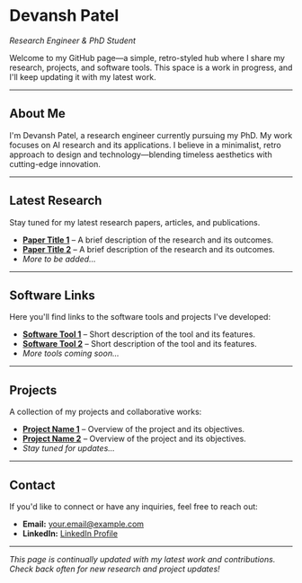 <!--
   ____            _                       _     
  |  _ \ __ _  ___| |__   ___  _   _ _ __ | |__  
  | |_) / _` |/ __| '_ \ / _ \| | | | '_ \| '_ \ 
  |  __/ (_| | (__| | | | (_) | |_| | |_) | | | |
  |_|   \__,_|\___|_| |_|\___/ \__,_| .__/|_| |_|
                                   |_|            
-->

# Devansh Patel  
*Research Engineer & PhD Student*

Welcome to my GitHub page—a simple, retro-styled hub where I share my research, projects, and software tools. This space is a work in progress, and I'll keep updating it with my latest work.

---

## About Me

I'm Devansh Patel, a research engineer currently pursuing my PhD. My work focuses on AI research and its applications. I believe in a minimalist, retro approach to design and technology—blending timeless aesthetics with cutting-edge innovation.

---

## Latest Research

Stay tuned for my latest research papers, articles, and publications.  
- **[Paper Title 1](#)** – A brief description of the research and its outcomes.  
- **[Paper Title 2](#)** – A brief description of the research and its outcomes.  
- *More to be added...*

---

## Software Links

Here you'll find links to the software tools and projects I've developed:  
- **[Software Tool 1](#)** – Short description of the tool and its features.  
- **[Software Tool 2](#)** – Short description of the tool and its features.  
- *More tools coming soon...*

---

## Projects

A collection of my projects and collaborative works:  
- **[Project Name 1](#)** – Overview of the project and its objectives.  
- **[Project Name 2](#)** – Overview of the project and its objectives.  
- *Stay tuned for updates...*

---

## Contact

If you'd like to connect or have any inquiries, feel free to reach out:  
- **Email:** [your.email@example.com](mailto:your.email@example.com)  
- **LinkedIn:** [LinkedIn Profile](#)

---

*This page is continually updated with my latest work and contributions. Check back often for new research and project updates!*

